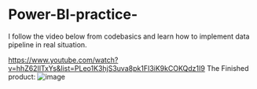 # Power-BI-practice-
I follow the video below from codebasics and learn how to implement data pipeline in real situation.

https://www.youtube.com/watch?v=hhZ62IlTxYs&list=PLeo1K3hjS3uva8pk1FI3iK9kCOKQdz1I9
The Finished product:
![image](https://user-images.githubusercontent.com/76461262/139625471-9a7023d2-5959-4d46-b3f8-5020399f961f.png)
